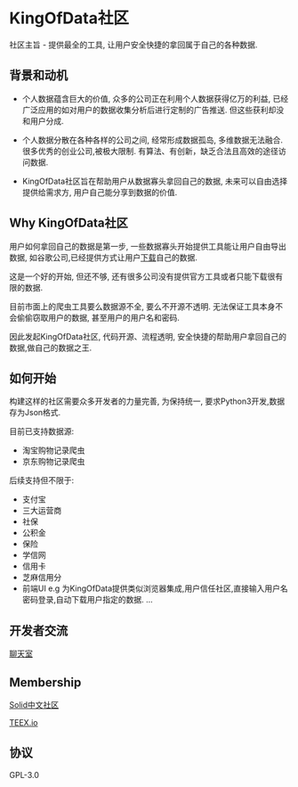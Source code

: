 # KingOfData社区

社区主旨 - 提供最全的工具, 让用户安全快捷的拿回属于自己的各种数据.

## 背景和动机

- 个人数据蕴含巨大的价值, 众多的公司正在利用个人数据获得亿万的利益, 已经广泛应用的如对用户的数据收集分析后进行定制的广告推送.
但这些获利却没和用户分成.

- 个人数据分散在各种各样的公司之间, 经常形成数据孤岛, 多维数据无法融合.
很多优秀的创业公司,被极大限制. 有算法、有创新，缺乏合法且高效的途径访问数据.

- KingOfData社区旨在帮助用户从数据寡头拿回自己的数据, 未来可以自由选择提供给需求方, 用户自己能分享到数据的价值.

## Why KingOfData社区

用户如何拿回自己的数据是第一步, 一些数据寡头开始提供工具能让用户自由导出数据, 如谷歌公司,已经提供方式让用户[下载](https://support.google.com/accounts/answer/3024190?hl=en)自己的数据.

这是一个好的开始, 但还不够, 还有很多公司没有提供官方工具或者只能下载很有限的数据.

目前市面上的爬虫工具要么数据源不全, 要么不开源不透明. 无法保证工具本身不会偷偷窃取用户的数据, 甚至用户的用户名和密码.

因此发起KingOfData社区, 代码开源、流程透明, 安全快捷的帮助用户拿回自己的数据,做自己的数据之王.


## 如何开始
构建这样的社区需要众多开发者的力量完善, 为保持统一, 要求Python3开发,数据存为Json格式.

目前已支持数据源:
- 淘宝购物记录爬虫
- 京东购物记录爬虫

后续支持但不限于:
- 支付宝
- 三大运营商
- 社保
- 公积金
- 保险
- 学信网
- 信用卡
- 芝麻信用分
- 前端UI
  e.g 为KingOfData提供类似浏览器集成,用户信任社区,直接输入用户名密码登录,自动下载用户指定的数据.
...

## 开发者交流
[聊天室](https://gitter.im/King_Of_Data/community)

## Membership
[Solid中文社区](https://learnsolid.cn/)

[TEEX.io](https://teex.io)

## 协议
GPL-3.0

